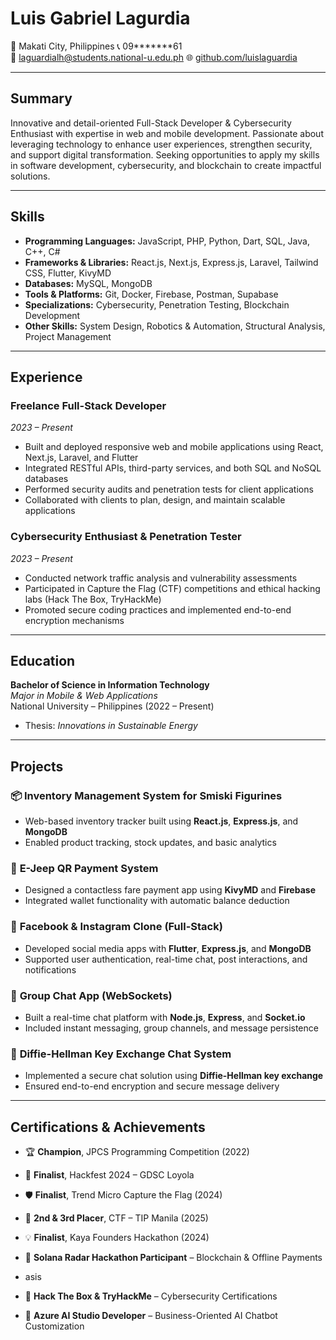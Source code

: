 # **Luis Gabriel Lagurdia**  
📍 Makati City, Philippines
📞 09*******61  
📧 laguardialh@students.national-u.edu.ph 
🌐 [github.com/luislaguardia](https://github.com/luislaguardia)

---

## **Summary**  
Innovative and detail-oriented Full-Stack Developer & Cybersecurity Enthusiast with expertise in web and mobile development. Passionate about leveraging technology to enhance user experiences, strengthen security, and support digital transformation. Seeking opportunities to apply my skills in software development, cybersecurity, and blockchain to create impactful solutions.

---

## **Skills**

- **Programming Languages:** JavaScript, PHP, Python, Dart, SQL, Java, C++, C#  
- **Frameworks & Libraries:** React.js, Next.js, Express.js, Laravel, Tailwind CSS, Flutter, KivyMD  
- **Databases:** MySQL, MongoDB  
- **Tools & Platforms:** Git, Docker, Firebase, Postman, Supabase  
- **Specializations:** Cybersecurity, Penetration Testing, Blockchain Development  
- **Other Skills:** System Design, Robotics & Automation, Structural Analysis, Project Management  

---

## **Experience**

### **Freelance Full-Stack Developer**  
*2023 – Present*  
- Built and deployed responsive web and mobile applications using React, Next.js, Laravel, and Flutter  
- Integrated RESTful APIs, third-party services, and both SQL and NoSQL databases  
- Performed security audits and penetration tests for client applications  
- Collaborated with clients to plan, design, and maintain scalable applications  

### **Cybersecurity Enthusiast & Penetration Tester**  
*2023 – Present*  
- Conducted network traffic analysis and vulnerability assessments  
- Participated in Capture the Flag (CTF) competitions and ethical hacking labs (Hack The Box, TryHackMe)  
- Promoted secure coding practices and implemented end-to-end encryption mechanisms  

---

## **Education**

**Bachelor of Science in Information Technology**  
*Major in Mobile & Web Applications*  
National University – Philippines (2022 – Present)  
- Thesis: *Innovations in Sustainable Energy*

---

## **Projects**

### 📦 **Inventory Management System for Smiski Figurines**  
- Web-based inventory tracker built using **React.js**, **Express.js**, and **MongoDB**  
- Enabled product tracking, stock updates, and basic analytics  

### 🚎 **E-Jeep QR Payment System**  
- Designed a contactless fare payment app using **KivyMD** and **Firebase**  
- Integrated wallet functionality with automatic balance deduction  

### 📱 **Facebook & Instagram Clone (Full-Stack)**  
- Developed social media apps with **Flutter**, **Express.js**, and **MongoDB**  
- Supported user authentication, real-time chat, post interactions, and notifications  

### 💬 **Group Chat App (WebSockets)**  
- Built a real-time chat platform with **Node.js**, **Express**, and **Socket.io**  
- Included instant messaging, group channels, and message persistence  

### 🔐 **Diffie-Hellman Key Exchange Chat System**  
- Implemented a secure chat solution using **Diffie-Hellman key exchange**  
- Ensured end-to-end encryption and secure message delivery  

---

## **Certifications & Achievements**

- 🏆 **Champion**, JPCS Programming Competition (2022)  
- 🚀 **Finalist**, Hackfest 2024 – GDSC Loyola  
- 🛡️ **Finalist**, Trend Micro Capture the Flag (2024)  
- 🥈 **2nd & 3rd Placer**, CTF – TIP Manila (2025)  
- 💡 **Finalist**, Kaya Founders Hackathon (2024)  
- 🔗 **Solana Radar Hackathon Participant** – Blockchain & Offline Payments

- asis
- 🧠 **Hack The Box & TryHackMe** – Cybersecurity Certifications  
- 🤖 **Azure AI Studio Developer** – Business-Oriented AI Chatbot Customization  
